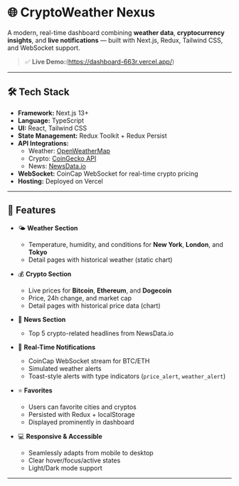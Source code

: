 # 🌐 CryptoWeather Nexus

A modern, real-time dashboard combining **weather data**, **cryptocurrency insights**, and **live notifications** — built with Next.js, Redux, Tailwind CSS, and WebSocket support.

> ✅ **Live Demo:**(https://dashboard-663r.vercel.app/)

---

## 🛠️ Tech Stack

- **Framework:** Next.js 13+
- **Language:** TypeScript
- **UI:** React, Tailwind CSS
- **State Management:** Redux Toolkit + Redux Persist
- **API Integrations:**
  - Weather: [OpenWeatherMap](https://openweathermap.org/api)
  - Crypto: [CoinGecko API](https://www.coingecko.com/en/api)
  - News: [NewsData.io](https://newsdata.io/)
- **WebSocket:** CoinCap WebSocket for real-time crypto pricing
- **Hosting:** Deployed on Vercel

---

## 🚀 Features

- 🌤️ **Weather Section**
  - Temperature, humidity, and conditions for **New York**, **London**, and **Tokyo**
  - Detail pages with historical weather (static chart)

- 💰 **Crypto Section**
  - Live prices for **Bitcoin**, **Ethereum**, and **Dogecoin**
  - Price, 24h change, and market cap
  - Detail pages with historical price data (chart)

- 📰 **News Section**
  - Top 5 crypto-related headlines from NewsData.io

- 🔔 **Real-Time Notifications**
  - CoinCap WebSocket stream for BTC/ETH
  - Simulated weather alerts
  - Toast-style alerts with type indicators (`price_alert`, `weather_alert`)

- ⭐ **Favorites**
  - Users can favorite cities and cryptos
  - Persisted with Redux + localStorage
  - Displayed prominently in dashboard

- 💻 **Responsive & Accessible**
  - Seamlessly adapts from mobile to desktop
  - Clear hover/focus/active states
  - Light/Dark mode support

---
